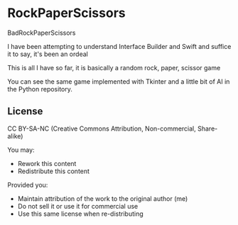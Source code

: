 # RockPaperScissors
BadRockPaperScissors

I have been attempting to understand Interface Builder and Swift and suffice it to say, it's been an ordeal

This is all I have so far, it is basically a random rock, paper, scissor game

You can see the same game implemented with Tkinter and a little bit of AI in the Python repository. 

## License

CC BY-SA-NC
(Creative Commons Attribution, Non-commercial, Share-alike)

You may:
* Rework this content
* Redistribute this content

Provided you:
* Maintain attribution of the work to the original author (me)
* Do not sell it or use it for commercial use
* Use this same license when re-distributing 
